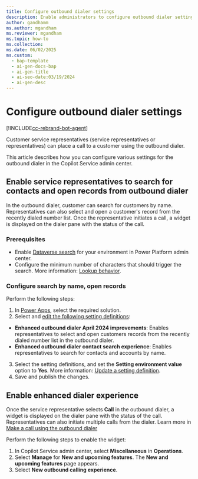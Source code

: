 ```yaml
---
title: Configure outbound dialer settings
description: Enable administrators to configure outbound dialer settings.
author: gandhamm
ms.author: mgandham
ms.reviewer: mgandham
ms.topic: how-to
ms.collection: 
ms.date: 06/02/2025
ms.custom:
  - bap-template
  - ai-gen-docs-bap
  - ai-gen-title
  - ai-seo-date:03/19/2024
  - ai-gen-desc
---
```


# Configure outbound dialer settings


[!INCLUDE[cc-rebrand-bot-agent](../../includes/cc-rebrand-bot-agent.md)]

Customer service representatives (service representatives or representatives) can place a call to a customer using the outbound dialer.

This article describes how you can configure various settings for the outbound dialer in the Copilot Service admin center. 

## Enable service representatives to search for contacts and open records from outbound dialer

In the outbound dialer, customer  can search for customers by name. Representatives can also select and open a customer's record from the recently dialed number list. Once the representative initiates a call, a widget is displayed on the dialer pane with the status of the call.

### Prerequisites

-  Enable [Dataverse search](/power-platform/admin/configure-relevance-search-organization) for your environment in Power Platform admin center. 
- Configure the minimum number of characters that should trigger the search. More information: [Lookup behavior](/power-platform/admin/settings-behavior#settings).

### Configure search by name, open records

Perform the following steps:

1. In [Power Apps](https://make.powerapps.com/), select the required solution.
1.  Select and [edit the following setting definitions](/power-apps/maker/data-platform/create-edit-configure-settings#updating-a-setting-definition):
   - **Enhanced outbound dialer April 2024 improvements**: Enables representatives to select and open customers records from the recently dialed number list in the outbound dialer.
   - **Enhanced outbound dialer contact search experience**: Enables representatives to search for contacts and accounts by name.
3. Select the setting definitions, and set the **Setting environment value** option to **Yes**. More information: [Update a setting definition](/power-apps/maker/data-platform/create-edit-configure-settings#updating-a-setting-definition).
4. Save and publish the changes.

## Enable enhanced dialer experience

Once the service representative selects **Call** in the outbound dialer, a widget is displayed on the dialer pane with the status of the call. Representatives can also initiate multiple calls from the dialer. Learn more in [Make a call using the outbound dialer](../use/use/voice-channel-call-customer.md#make-a-call-using-the-outbound-dialer)

Perform the following steps to enable the widget:

1. In Copilot Service admin center, select **Miscellaneous** in **Operations**.
1. Select **Manage** for **New and upcoming features**. The **New and upcoming features** page appears.
1. Select  **New outbound calling experience**.

